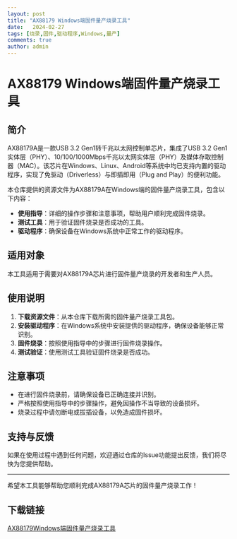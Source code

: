 ```yaml
---
layout: post
title: "AX88179 Windows端固件量产烧录工具"
date:   2024-02-27
tags: [烧录,固件,驱动程序,Windows,量产]
comments: true
author: admin
---
```

# AX88179 Windows端固件量产烧录工具

## 简介
AX88179A是一款USB 3.2 Gen1转千兆以太网控制单芯片，集成了USB 3.2 Gen1实体层（PHY）、10/100/1000Mbps千兆以太网实体层（PHY）及媒体存取控制器（MAC）。该芯片在Windows、Linux、Android等系统中均已支持内置的驱动程序，实现了免驱动（Driverless）与即插即用（Plug and Play）的便利功能。

本仓库提供的资源文件为AX88179A在Windows端的固件量产烧录工具，包含以下内容：
- **使用指导**：详细的操作步骤和注意事项，帮助用户顺利完成固件烧录。
- **测试工具**：用于验证固件烧录是否成功的工具。
- **驱动程序**：确保设备在Windows系统中正常工作的驱动程序。

## 适用对象
本工具适用于需要对AX88179A芯片进行固件量产烧录的开发者和生产人员。

## 使用说明
1. **下载资源文件**：从本仓库下载所需的固件量产烧录工具包。
2. **安装驱动程序**：在Windows系统中安装提供的驱动程序，确保设备能够正常识别。
3. **固件烧录**：按照使用指导中的步骤进行固件烧录操作。
4. **测试验证**：使用测试工具验证固件烧录是否成功。

## 注意事项
- 在进行固件烧录前，请确保设备已正确连接并识别。
- 严格按照使用指导中的步骤操作，避免因操作不当导致的设备损坏。
- 烧录过程中请勿断电或拔插设备，以免造成固件损坏。

## 支持与反馈
如果在使用过程中遇到任何问题，欢迎通过仓库的Issue功能提出反馈，我们将尽快为您提供帮助。

---

希望本工具能够帮助您顺利完成AX88179A芯片的固件量产烧录工作！

## 下载链接

[AX88179Windows端固件量产烧录工具](https://pan.quark.cn/s/729ba6d31339)